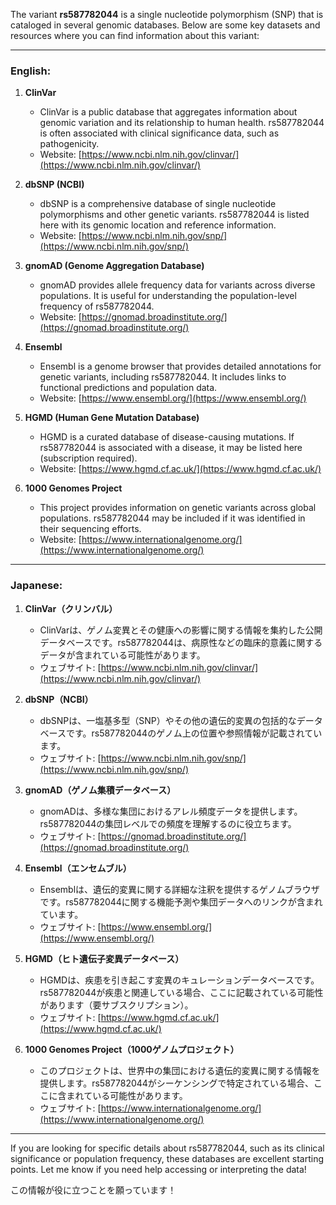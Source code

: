 The variant **rs587782044** is a single nucleotide polymorphism (SNP) that is cataloged in several genomic databases. Below are some key datasets and resources where you can find information about this variant:

---

### English:
1. **ClinVar**  
   - ClinVar is a public database that aggregates information about genomic variation and its relationship to human health. rs587782044 is often associated with clinical significance data, such as pathogenicity.
   - Website: [https://www.ncbi.nlm.nih.gov/clinvar/](https://www.ncbi.nlm.nih.gov/clinvar/)

2. **dbSNP (NCBI)**  
   - dbSNP is a comprehensive database of single nucleotide polymorphisms and other genetic variants. rs587782044 is listed here with its genomic location and reference information.
   - Website: [https://www.ncbi.nlm.nih.gov/snp/](https://www.ncbi.nlm.nih.gov/snp/)

3. **gnomAD (Genome Aggregation Database)**  
   - gnomAD provides allele frequency data for variants across diverse populations. It is useful for understanding the population-level frequency of rs587782044.
   - Website: [https://gnomad.broadinstitute.org/](https://gnomad.broadinstitute.org/)

4. **Ensembl**  
   - Ensembl is a genome browser that provides detailed annotations for genetic variants, including rs587782044. It includes links to functional predictions and population data.
   - Website: [https://www.ensembl.org/](https://www.ensembl.org/)

5. **HGMD (Human Gene Mutation Database)**  
   - HGMD is a curated database of disease-causing mutations. If rs587782044 is associated with a disease, it may be listed here (subscription required).
   - Website: [https://www.hgmd.cf.ac.uk/](https://www.hgmd.cf.ac.uk/)

6. **1000 Genomes Project**  
   - This project provides information on genetic variants across global populations. rs587782044 may be included if it was identified in their sequencing efforts.
   - Website: [https://www.internationalgenome.org/](https://www.internationalgenome.org/)

---

### Japanese:
1. **ClinVar（クリンバル）**  
   - ClinVarは、ゲノム変異とその健康への影響に関する情報を集約した公開データベースです。rs587782044は、病原性などの臨床的意義に関するデータが含まれている可能性があります。  
   - ウェブサイト: [https://www.ncbi.nlm.nih.gov/clinvar/](https://www.ncbi.nlm.nih.gov/clinvar/)

2. **dbSNP（NCBI）**  
   - dbSNPは、一塩基多型（SNP）やその他の遺伝的変異の包括的なデータベースです。rs587782044のゲノム上の位置や参照情報が記載されています。  
   - ウェブサイト: [https://www.ncbi.nlm.nih.gov/snp/](https://www.ncbi.nlm.nih.gov/snp/)

3. **gnomAD（ゲノム集積データベース）**  
   - gnomADは、多様な集団におけるアレル頻度データを提供します。rs587782044の集団レベルでの頻度を理解するのに役立ちます。  
   - ウェブサイト: [https://gnomad.broadinstitute.org/](https://gnomad.broadinstitute.org/)

4. **Ensembl（エンセムブル）**  
   - Ensemblは、遺伝的変異に関する詳細な注釈を提供するゲノムブラウザです。rs587782044に関する機能予測や集団データへのリンクが含まれています。  
   - ウェブサイト: [https://www.ensembl.org/](https://www.ensembl.org/)

5. **HGMD（ヒト遺伝子変異データベース）**  
   - HGMDは、疾患を引き起こす変異のキュレーションデータベースです。rs587782044が疾患と関連している場合、ここに記載されている可能性があります（要サブスクリプション）。  
   - ウェブサイト: [https://www.hgmd.cf.ac.uk/](https://www.hgmd.cf.ac.uk/)

6. **1000 Genomes Project（1000ゲノムプロジェクト）**  
   - このプロジェクトは、世界中の集団における遺伝的変異に関する情報を提供します。rs587782044がシーケンシングで特定されている場合、ここに含まれている可能性があります。  
   - ウェブサイト: [https://www.internationalgenome.org/](https://www.internationalgenome.org/)

---

If you are looking for specific details about rs587782044, such as its clinical significance or population frequency, these databases are excellent starting points. Let me know if you need help accessing or interpreting the data!

この情報が役に立つことを願っています！